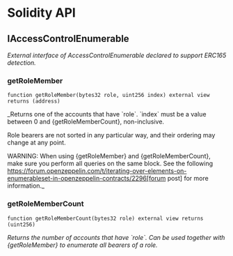 # Solidity API

## IAccessControlEnumerable

_External interface of AccessControlEnumerable declared to support ERC165 detection._

### getRoleMember

```solidity
function getRoleMember(bytes32 role, uint256 index) external view returns (address)
```

_Returns one of the accounts that have &#x60;role&#x60;. &#x60;index&#x60; must be a
value between 0 and {getRoleMemberCount}, non-inclusive.

Role bearers are not sorted in any particular way, and their ordering may
change at any point.

WARNING: When using {getRoleMember} and {getRoleMemberCount}, make sure
you perform all queries on the same block. See the following
https://forum.openzeppelin.com/t/iterating-over-elements-on-enumerableset-in-openzeppelin-contracts/2296[forum post]
for more information._

### getRoleMemberCount

```solidity
function getRoleMemberCount(bytes32 role) external view returns (uint256)
```

_Returns the number of accounts that have &#x60;role&#x60;. Can be used
together with {getRoleMember} to enumerate all bearers of a role._

